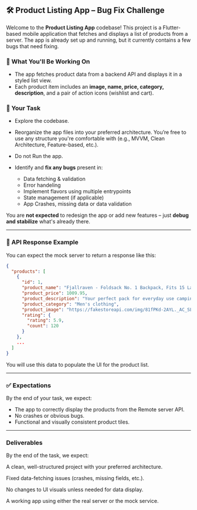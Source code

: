 ## 🛠️ Product Listing App – Bug Fix Challenge

Welcome to the **Product Listing App** codebase! This project is a Flutter-based mobile application that fetches and displays a list of products from a server. The app is already set up and running, but it currently contains a few bugs that need fixing.

### 🎯 What You'll Be Working On

* The app fetches product data from a backend API and displays it in a styled list view.
* Each product item includes an **image, name, price, category, description**, and a pair of action icons (wishlist and cart).

### 🧩 Your Task

* Explore the codebase.
* Reorganize the app files into your preferred architecture.
You’re free to use any structure you're comfortable with (e.g., MVVM, Clean Architecture, Feature-based, etc.).
* Do not Run the app. 
* Identify and **fix any bugs** present in:

  * Data fetching & validation
  * Error handeling
  * Implement flavors using multiple entrypoints
  * State management (if applicable)
  * App Crashes, missing data or data validation

You are **not expected** to redesign the app or add new features – just **debug and stabilize** what's already there.

---

### 📡 API Response Example 

You can expect the mock server to return a response like this:

```json
{
  "products": [
    {
      "id": 1,
      "product_name": "Fjallraven - Foldsack No. 1 Backpack, Fits 15 Laptops",
      "product_price": 1009.95,
      "product_description": "Your perfect pack for everyday use camping...",
      "product_category": "Men's clothing",
      "product_image": "https://fakestoreapi.com/img/81fPKd-2AYL._AC_SL1500_.jpg",
      "rating": {
        "rating": 5.9,
        "count": 120
      }
    },
    ...
  ]
}
```

You will use this data to populate the UI for the product list.

---

### ✅ Expectations

By the end of your task, we expect:

* The app to correctly display the products from the Remote server API.
* No crashes or obvious bugs.
* Functional and visually consistent product tiles.

---

### Deliverables
By the end of the task, we expect:

 A clean, well-structured project with your preferred architecture.

 Fixed data-fetching issues (crashes, missing fields, etc.).

 No changes to UI visuals unless needed for data display.

 A working app using either the real server or the mock service.
